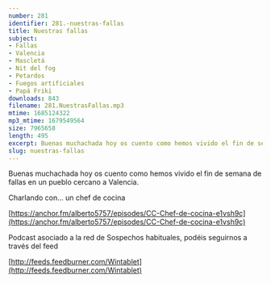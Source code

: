 ```yaml
---
number: 281
identifier: 281.-nuestras-fallas
title: Nuestras fallas
subject:
- Fallas
- Valencia
- Mascletá
- Nit del fog
- Petardos
- Fuegos artificiales
- Papá Friki
downloads: 843
filename: 281.NuestrasFallas.mp3
mtime: 1685124322
mp3_mtime: 1679549564
size: 7965658
length: 495
excerpt: Buenas muchachada hoy os cuento como hemos vivido el fin de semana de fallas en un pueblo cercano a Valencia.
slug: nuestras-fallas
---
```

Buenas muchachada hoy os cuento como hemos vivido el fin de semana de fallas en un pueblo cercano a Valencia.  

Charlando con... un chef de cocina

[https://anchor.fm/alberto5757/episodes/CC-Chef-de-cocina-e1vsh9c](https://anchor.fm/alberto5757/episodes/CC-Chef-de-cocina-e1vsh9c)

Podcast asociado a la red de Sospechos habituales, podéis seguirnos a través del feed 

[http://feeds.feedburner.com/Wintablet](http://feeds.feedburner.com/Wintablet)